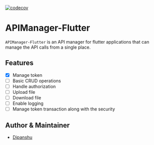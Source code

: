 [![codecov](https://codecov.io/gh/101Loop/APIManager-Flutter/branch/master/graph/badge.svg?token=770R0EZKQG)](undefined)

# APIManager-Flutter

`APIManager-Flutter` is an API manager for flutter applications that can manage
the API calls from a single place.<br>

## Features

- [x] Manage token
- [ ] Basic CRUD operations
- [ ] Handle authorization
- [ ] Upload file
- [ ] Download file
- [ ] Enable logging
- [ ] Manage token transaction along with the security

## Author & Maintainer

- [Dipanshu](https://github.com/iamdipanshusingh)
